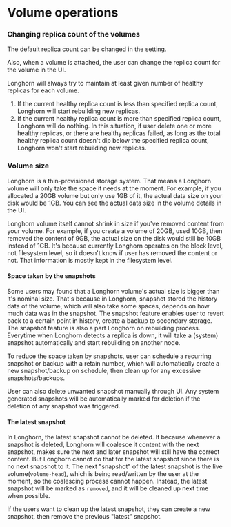 # Volume operations

### Changing replica count of the volumes

The default replica count can be changed in the setting.

Also, when a volume is attached, the user can change the replica count for the volume in the UI.

Longhorn will always try to maintain at least given number of healthy replicas for each volume.
1. If the current healthy replica count is less than specified replica count, Longhorn will start rebuilding new replicas.
2. If the current healthy replica count is more than specified replica count, Longhorn will do nothing. In this situation, if user delete one or more healthy replicas, or there are healthy replicas failed, as long as the total healthy replica count doesn't dip below the specified replica count, Longhorn won't start rebuilding new replicas.

### Volume size

Longhorn is a thin-provisioned storage system. That means a Longhorn volume will only take the space it needs at the moment. For example, if you allocated a 20GB volume but only use 1GB of it, the actual data size on your disk would be 1GB. You can see the actual data size in the volume details in the UI.

Longhorn volume itself cannot shrink in size if you've removed content from your volume. For example, if you create a volume of 20GB, used 10GB, then removed the content of 9GB, the actual size on the disk would still be 10GB instead of 1GB. It's because currently Longhorn operates on the block level, not filesystem level, so it doesn't know if user has removed the content or not. That information is mostly kept in the filesystem level.

#### Space taken by the snapshots

Some users may found that a Longhorn volume's actual size is bigger than it's nominal size. That's because in Longhorn, snapshot stored the history data of the volume, which will also take some spaces, depends on how much data was in the snapshot. The snapshot feature enables user to revert back to a certain point in history, create a backup to secondary storage. The snapshot feature is also a part Longhorn on rebuilding process. Everytime when Longhorn detects a replica is down, it will take a (system) snapshot automatically and start rebuilding on another node.

To reduce the space taken by snapshots, user can schedule a recurring snapshot or backup with a retain number, which will 
automatically create a new snapshot/backup on schedule, then clean up for any excessive snapshots/backups.

User can also delete unwanted snapshot manually through UI. Any system generated snapshots will be automatically marked for deletion if the deletion of any snapshot was triggered.

#### The latest snapshot

In Longhorn, the latest snapshot cannot be deleted. It because whenever a snapshot is deleted, Longhorn will coalesce it content with the next snapshot, makes sure the next and later snapshot will still have the correct content. But Longhorn cannot do that for the latest snapshot since there is no next snapshot to it. The next "snapshot" of the latest snapshot is the live volume(`volume-head`), which is being read/written by the user at the moment, so the coalescing process cannot happen. Instead, the latest snapshot will be marked as `removed`, and it will be cleaned up next time when possible.

If the users want to clean up the latest snapshot, they can create a new snapshot, then remove the previous "latest" snapshot. 

